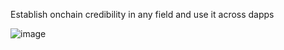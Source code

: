 Establish onchain credibility in any field and use it across dapps

![image](https://github.com/blossomland/.github/assets/80323528/dd2c158a-ca16-4f04-a7e8-776f9c50f936)
